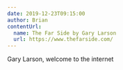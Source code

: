 ```yaml
---
date: 2019-12-23T09:15:00
author: Brian
contentUrl: 
  name: The Far Side by Gary Larson 
  url: https://www.thefarside.com/
---
```

Gary Larson, welcome to the internet
